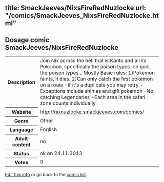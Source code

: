 title: SmackJeeves/NixsFireRedNuzlocke
url: "/comics/SmackJeeves_NixsFireRedNuzlocke.html"
---
Dosage comic SmackJeeves/NixsFireRedNuzlocke
-----------------------------------------

<p id="msg"></p>
<script type="text/javascript">
if (window.location.search === '?edit_info_mail=sent_ok') {
  var elem = document.getElementById("msg");
  elem.innerHTML = 'Edited information sucessfully sent for review, which is usually done daily. Thanks!';
  elem.className = 'ok';
}
</script>
<table class="comicinfo">
<tr>
<th>Description</th><td>Join Nix across the hell that is Kanto and all its Pokemon, specifically the poison types. oh god, the poison types... Mostly Basic rules: 1)Pokemon faints, it dies. 2)Can only catch the first pokemon on a route -If it's a duplicate you may retry -Exceptions include shinies and gift pokemon -No catching Legendaries -Each area in the safari zone counts individually</td>
</tr>
<tr>
<th>Website</th><td><a href="http://nixnuzlocke.smackjeeves.com/comics/">http://nixnuzlocke.smackjeeves.com/comics/</a></td>
</tr>
<tr>
<th>Genre</th><td>Other</td>
</tr>
<tr>
<th>Language</th><td>English</td>
</tr>
<tr>
<th>Adult content</th><td>no</td>
</tr>
<tr>
<th>Status</th><td>ok on 24.11.2013</td>
</tr>
<tr>
<th>Votes</th><td>0</td>
</tr>
</table>

[Edit this info](SmackJeeves_NixsFireRedNuzlocke_edit.html) or go back to the [comic list](../comic-index.html).
